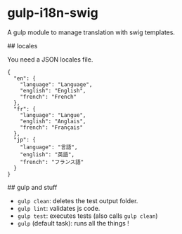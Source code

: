 # gulp-i18n-swig

A gulp module to manage translation with swig templates.

## locales

You need a JSON locales file.

```
{
  "en": {
    "language": "Language",
    "english": "English",
    "french": "French"
  },
  "fr": {
    "language": "Langue",
    "english": "Anglais",
    "french": "Français"
  },
  "jp": {
    "language": "言語",
    "english": "英語",
    "french": "フランス語"
  }
}
```

## gulp and stuff

- `gulp clean`: deletes the test output folder.
- `gulp lint`: validates js code.
- `gulp test`: executes tests (also calls `gulp clean`)
- `gulp` (default task): runs all the things !

